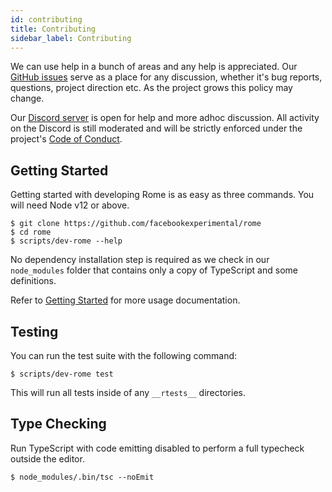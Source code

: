 ```yaml
---
id: contributing
title: Contributing
sidebar_label: Contributing
---
```


We can use help in a bunch of areas and any help is appreciated. Our [GitHub issues](https://github.com/facebookexperimental/rome/issues) serve as a place for any discussion, whether it's bug reports, questions, project direction etc. As the project grows this policy may change.

Our [Discord server](https://discord.gg/9WxHa5d) is open for help and more adhoc discussion. All activity on the Discord is still moderated and will be strictly enforced under the project's [Code of Conduct](./CODE_OF_CONDUCT.md).

## Getting Started

Getting started with developing Rome is as easy as three commands. You will need Node v12 or above.

```
$ git clone https://github.com/facebookexperimental/rome
$ cd rome
$ scripts/dev-rome --help
```

No dependency installation step is required as we check in our `node_modules` folder that contains only a copy of TypeScript and some definitions.

Refer to [Getting Started](../introduction/getting-started.md) for more usage documentation.

## Testing

You can run the test suite with the following command:

```
$ scripts/dev-rome test
```

This will run all tests inside of any `__rtests__` directories.

## Type Checking

Run TypeScript with code emitting disabled to perform a full typecheck outside the editor.

```
$ node_modules/.bin/tsc --noEmit
```
